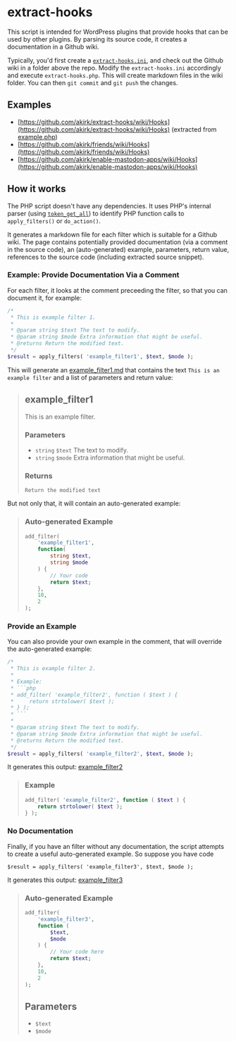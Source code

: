 # extract-hooks

This script is intended for WordPress plugins that provide hooks that can be used by other plugins. By parsing its source code, it creates a documentation in a Github wiki.

Typically, you'd first create a [`extract-hooks.ini`](https://github.com/akirk/extract-hooks/blob/main/extract-hooks.ini), and check out the Github wiki in a folder above the repo. Modify the `extract-hooks.ini` accordingly and execute `extract-hooks.php`. This will create markdown files in the wiki folder. You can then `git commit` and `git push` the changes.

## Examples
- [https://github.com/akirk/extract-hooks/wiki/Hooks](https://github.com/akirk/extract-hooks/wiki/Hooks) (extracted from [example.php](https://github.com/akirk/extract-hooks/blob/main/example.php))
- [https://github.com/akirk/friends/wiki/Hooks](https://github.com/akirk/friends/wiki/Hooks)
- [https://github.com/akirk/enable-mastodon-apps/wiki/Hooks](https://github.com/akirk/enable-mastodon-apps/wiki/Hooks)

## How it works

The PHP script doesn't have any dependencies. It uses PHP's internal parser (using [`token_get_all`](https://www.php.net/manual/en/function.token-get-all.php)) to identify PHP function calls to `apply_filters()` or `do_action()`.

It generates a markdown file for each filter which is suitable for a Github wiki. The page contains potentially provided documentation (via a comment in the source code), an (auto-generated) example, parameters, return value, references to the source code (including extracted source snippet).

### Example: Provide Documentation Via a Comment
For each filter, it looks at the comment preceeding the filter, so that you can document it, for example:

```php
/*
 * This is example filter 1.
 *
 * @param string $text The text to modify.
 * @param string $mode Extra information that might be useful.
 * @returns Return the modified text.
 */
$result = apply_filters( 'example_filter1', $text, $mode );
```

This will generate an [example_filter1.md](https://github.com/akirk/extract-hooks/wiki/example_filter1) that contains the text `This is an example filter` and a list of parameters and return value:

> ## example_filter1
>
> This is an example filter.
>
> ### Parameters
> - `string` `$text` The text to modify.
> - `string` `$mode` Extra information that might be useful.
>
> ### Returns
> `Return the modified text`

But not only that, it will contain an auto-generated example:

> ### Auto-generated Example
> ```php
> add_filter(
>     'example_filter1',
>     function(
>         string $text,
>         string $mode
>     ) {
>         // Your code
>         return $text;
>     },
>     10,
>     2
> );
> ```

### Provide an Example
You can also provide your own example in the comment, that will override the auto-generated example:

```php
/*
 * This is example filter 2.
 *
 * Example:
 * ```php
 * add_filter( 'example_filter2', function ( $text ) {
 *     return strtolower( $text );
 * } );
 * ```
 *
 * @param string $text The text to modify.
 * @param string $mode Extra information that might be useful.
 * @returns Return the modified text.
 */
$result = apply_filters( 'example_filter2', $text, $mode );
```

It generates this output: [example_filter2](https://github.com/akirk/extract-hooks/wiki/example_filter2)
> ### Example
> ```php
> add_filter( 'example_filter2', function ( $text ) {
>     return strtolower( $text );
> } );
> ```

### No Documentation

Finally, if you have an filter without any documentation, the script attempts to create a useful auto-generated example. So suppose you have code

```
$result = apply_filters( 'example_filter3', $text, $mode );
```

It generates this output: [example_filter3](https://github.com/akirk/extract-hooks/wiki/example_filter3)
> ### Auto-generated Example
>
> ```php
> add_filter(
>     'example_filter3',
>     function (
>         $text,
>         $mode
>     ) {
>         // Your code here
>         return $text;
>     },
>     10,
>     2
> );
> ```
>
> ## Parameters
>
> - `$text`
> - `$mode`

